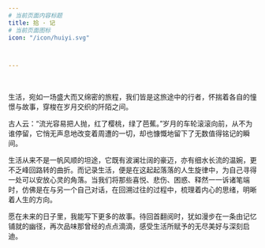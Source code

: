 ```yaml
---
# 当前页面内容标题
title: 拾 · 记
# 当前页面图标
icon: "/icon/huiyi.svg"



---
```


<br>

生活，宛如一场盛大而又绵密的旅程，我们皆是这旅途中的行者，怀揣着各自的憧憬与故事，穿梭在岁月交织的阡陌之间。

古人云：“流光容易把人抛，红了樱桃，绿了芭蕉。”岁月的车轮滚滚向前，从不为谁停留，它悄无声息地改变着周遭的一切，却也慷慨地留下了无数值得铭记的瞬间。

生活从来不是一帆风顺的坦途，它既有波澜壮阔的豪迈，亦有细水长流的温婉，更不乏峰回路转的曲折。而记录生活，便是在这起起落落的人生旋律中，为自己寻得一处可以安放心灵的角落。当我们将那些喜悦、悲伤、困惑、释然一一诉诸笔端时，仿佛是在与另一个自己对话，在回溯过往的过程中，梳理着内心的思绪，明晰着人生的方向。

愿在未来的日子里，我能写下更多的故事。待回首翻阅时，犹如漫步在一条由记忆铺就的幽径，再次品味那曾经的点点滴滴，感受生活所赋予的无尽美好与深刻启迪。



















